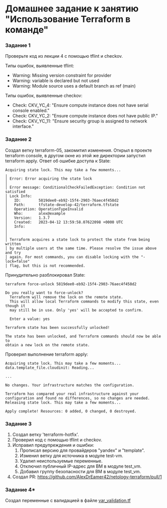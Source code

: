 # Домашнее задание к занятию "Использование Terraform в команде"

### Задание 1

Проверьте код из лекции 4 с помощью tflint и checkov. 

Типы ошибок, выявленные tflint:

- Warning: Missing version constraint for provider 
- Warning: variable is declared but not used
- Warning: Module source uses a default branch as ref (main) 

Типы ошибок, выявленные checkov:

- Check: CKV_YC_4: "Ensure compute instance does not have serial console enabled."
- Check: CKV_YC_2: "Ensure compute instance does not have public IP."
- Check: CKV_YC_11: "Ensure security group is assigned to network interface."

### Задание 2

Создал ветку terraform-05, закомитил изменения.
Открыл в проекте terraform console, в другом окне из этой же директории запустил terraform apply.
Ответ об ошибке доступа к State:

```
Acquiring state lock. This may take a few moments...
╷
│ Error: Error acquiring the state lock
│ 
│ Error message: ConditionalCheckFailedException: Condition not satisfied
│ Lock Info:
│   ID:        5819dee0-eb92-15f4-2903-76aec4f458d2
│   Path:      tfstate-develop-42/terraform.tfstate
│   Operation: OperationTypeInvalid
│   Who:       alex@example
│   Version:   1.3.7
│   Created:   2023-04-12 13:59:58.07622098 +0000 UTC
│   Info:      
│ 
│ 
│ Terraform acquires a state lock to protect the state from being written
│ by multiple users at the same time. Please resolve the issue above and try
│ again. For most commands, you can disable locking with the "-lock=false"
│ flag, but this is not recommended.
```
Принудительно разблокировал State:
```
terraform force-unlock 5819dee0-eb92-15f4-2903-76aec4f458d2
```
```
Do you really want to force-unlock?
  Terraform will remove the lock on the remote state.
  This will allow local Terraform commands to modify this state, even though it
  may still be in use. Only 'yes' will be accepted to confirm.

  Enter a value: yes

Terraform state has been successfully unlocked!

The state has been unlocked, and Terraform commands should now be able to
obtain a new lock on the remote state.
```
Проверил выполнение terraform apply:
```
Acquiring state lock. This may take a few moments...
data.template_file.cloudinit: Reading...

...

No changes. Your infrastructure matches the configuration.

Terraform has compared your real infrastructure against your configuration and found no differences, so no changes are needed.
Releasing state lock. This may take a few moments...

Apply complete! Resources: 0 added, 0 changed, 0 destroyed.
```
### Задание 3

1. Создал ветку 'terraform-hotfix'.
2. Проверил код с помощью tflint и checkov.
3. Исправил предупреждения и ошибки:
    1. Прописал версию для провайдеров "yandex" и "template".
    2. Изменил ветку для источника в модуле test-vm.
    3. Удалил неиспользуемые переменные.
    4. Отключил публичный IP-адрес для ВМ в модуле test_vm.
    5. Добавил группу безопасности для ВМ в модуле test_vm.
4. Создал PR: https://github.com/AlexDrEamer42/netology-terraform/pull/1

### Задание 4*

Создал переменные с валидацией в файле [var_validation.tf](/src/var_validation.tf)